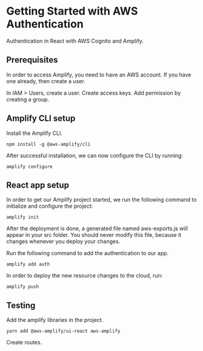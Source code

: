 # Getting Started with AWS Authentication

Authentication in React with AWS Cognito and Amplify.

## Prerequisites

In order to access Amplify, you need to have an AWS account. If you have one already, then create a user.

In IAM > Users, create a user. Create access keys. Add permission by creating a group.

## Amplify CLI setup

Install the Amplify CLI.

```
npm install -g @aws-amplify/cli
```

After successful installation, we can now configure the CLI by running:

```
amplify configure
```

## React app setup

In order to get our Amplify project started, we run the following command to initialize and configure the project:

```
amplify init
```

After the deployment is done, a generated file named aws-exports.js will appear in your src folder. You should never modify this file, because it changes whenever you deploy your changes.

Run the following command to add the authentication to our app.

```
amplify add auth
```

In order to deploy the new resource changes to the cloud, run:

```
amplify push
```

## Testing

Add the amplify libraries in the project.

```
yarn add @aws-amplify/ui-react aws-amplify
```

Create routes.
